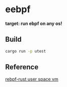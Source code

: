 # eebpf

**target: run ebpf on any os!**


## Build

```bash
cargo run -p utest
```


## Reference

[rebpf-rust user space vm](https://github.com/qmonnet/rbpf)
